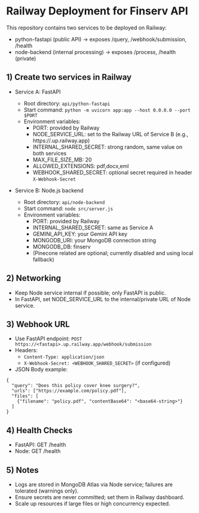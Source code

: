 # Railway Deployment for Finserv API

This repository contains two services to be deployed on Railway:
- python-fastapi (public API) -> exposes /query, /webhook/submission, /health
- node-backend (internal processing) -> exposes /process, /health (private)

## 1) Create two services in Railway
- Service A: FastAPI
  - Root directory: `api/python-fastapi`
  - Start command: `python -m uvicorn app:app --host 0.0.0.0 --port $PORT`
  - Environment variables:
    - PORT: provided by Railway
    - NODE_SERVICE_URL: set to the Railway URL of Service B (e.g., https://<node>.up.railway.app)
    - INTERNAL_SHARED_SECRET: strong random, same value on both services
    - MAX_FILE_SIZE_MB: 20
    - ALLOWED_EXTENSIONS: pdf,docx,eml
    - WEBHOOK_SHARED_SECRET: optional secret required in header `X-Webhook-Secret`

- Service B: Node.js backend
  - Root directory: `api/node-backend`
  - Start command: `node src/server.js`
  - Environment variables:
    - PORT: provided by Railway
    - INTERNAL_SHARED_SECRET: same as Service A
    - GEMINI_API_KEY: your Gemini API key
    - MONGODB_URI: your MongoDB connection string
    - MONGODB_DB: finserv
    - (Pinecone related are optional; currently disabled and using local fallback)

## 2) Networking
- Keep Node service internal if possible; only FastAPI is public.
- In FastAPI, set NODE_SERVICE_URL to the internal/private URL of Node service.

## 3) Webhook URL
- Use FastAPI endpoint: `POST https://<fastapi>.up.railway.app/webhook/submission`
- Headers:
  - `Content-Type: application/json`
  - `X-Webhook-Secret: <WEBHOOK_SHARED_SECRET>` (if configured)
- JSON Body example:
```
{
  "query": "Does this policy cover knee surgery?",
  "urls": ["https://example.com/policy.pdf"],
  "files": [
    {"filename": "policy.pdf", "contentBase64": "<base64-string>"}
  ]
}
```

## 4) Health Checks
- FastAPI: GET /health
- Node: GET /health

## 5) Notes
- Logs are stored in MongoDB Atlas via Node service; failures are tolerated (warnings only).
- Ensure secrets are never committed; set them in Railway dashboard.
- Scale up resources if large files or high concurrency expected.
